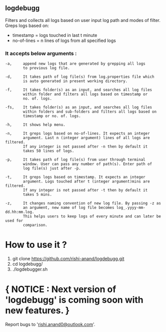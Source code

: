 

## logdebugg

Filters and collects all logs based on user input log path and modes of filter.
Greps logs based on:
- timestamp = logs touched in last t minute
- no-of-lines = n lines of logs from all specified logs

### It accepts below arguments :

	-a,     append new logs that are generated by grepping all logs
			to previous log file.

	-d,     It takes path of log file(s) from log.properties file which
			is auto generated in present working directory.

	-f,     It takes folder(s) as an input, and searches all log files
			within folder and filters all logs based on timestamp or
			no. of. logs.

	-fs,    It takes folder(s) as an input, and searches all log files
			within folders and sub-folders and filters all logs based on
			timestamp or no. of. logs.

	-h,     It shows help menu.

	-n,     It greps logs based on no-of-lines. It expects an integer
			argument. Last n (integer argument) lines of all logs are filtered.
			If any integer is not passed after -n then by default it
			takes 50 lines of logs.

	-p,     It takes path of log file(s) from user through terminal
			window. User can pass any number of path(s). Enter path of
			log file(s) just after -p.

	-t,     It greps logs based on timestamp. It expects an integer
			argument. Logs touched after t (integer argument)mins are filtered.
			If any integer is not passed after -t then by default it
			takes 5 mins.

	-z,     It changes naming convention of new log file. By passing -z as
			an argument, new name of log file becomes log_.yyyy-mm-dd.hh:mm.log.
			This helps users to keep logs of every minute and can later be used for
			comparison.


# How to use it ?

1. git clone https://github.com/rishi-anand/logdebugg.git
2. cd logdebugg/
3. ./logdebugger.sh
 

# { NOTICE : Next version of 'logdebugg' is coming soon with new features. }

Report bugs to 'rishi.anand0@outlook.com'.
